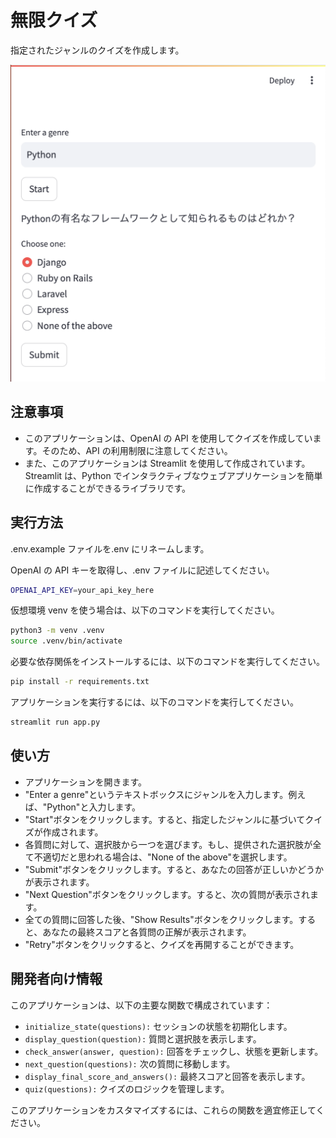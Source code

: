 # 無限クイズ

指定されたジャンルのクイズを作成します。

![無限クイズの画面](./infinity-quiz.png)

## 注意事項

- このアプリケーションは、OpenAI の API を使用してクイズを作成しています。そのため、API の利用制限に注意してください。
- また、このアプリケーションは Streamlit を使用して作成されています。Streamlit は、Python でインタラクティブなウェブアプリケーションを簡単に作成することができるライブラリです。

## 実行方法

.env.example ファイルを.env にリネームします。

OpenAI の API キーを取得し、.env ファイルに記述してください。

```bash
OPENAI_API_KEY=your_api_key_here
```

仮想環境 venv を使う場合は、以下のコマンドを実行してください。

```bash
python3 -m venv .venv
source .venv/bin/activate
```

必要な依存関係をインストールするには、以下のコマンドを実行してください。

```bash
pip install -r requirements.txt
```

アプリケーションを実行するには、以下のコマンドを実行してください。

```bash
streamlit run app.py
```

## 使い方

- アプリケーションを開きます。
- "Enter a genre"というテキストボックスにジャンルを入力します。例えば、"Python"と入力します。
- "Start"ボタンをクリックします。すると、指定したジャンルに基づいてクイズが作成されます。
- 各質問に対して、選択肢から一つを選びます。もし、提供された選択肢が全て不適切だと思われる場合は、"None of the above"を選択します。
- "Submit"ボタンをクリックします。すると、あなたの回答が正しいかどうかが表示されます。
- "Next Question"ボタンをクリックします。すると、次の質問が表示されます。
- 全ての質問に回答した後、"Show Results"ボタンをクリックします。すると、あなたの最終スコアと各質問の正解が表示されます。
- "Retry"ボタンをクリックすると、クイズを再開することができます。

## 開発者向け情報

このアプリケーションは、以下の主要な関数で構成されています：

- `initialize_state(questions):` セッションの状態を初期化します。
- `display_question(question):` 質問と選択肢を表示します。
- `check_answer(answer, question):` 回答をチェックし、状態を更新します。
- `next_question(questions):` 次の質問に移動します。
- `display_final_score_and_answers():` 最終スコアと回答を表示します。
- `quiz(questions):` クイズのロジックを管理します。

このアプリケーションをカスタマイズするには、これらの関数を適宜修正してください。
